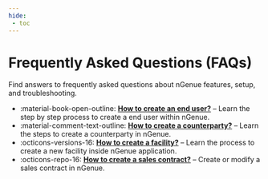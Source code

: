 ```yaml
---
hide:
 - toc
---
```


# Frequently Asked Questions (FAQs)


Find answers to frequently asked questions about nGenue features, setup, and troubleshooting.

<div class="grid cards" markdown>

- :material-book-open-outline: __[How to create an end user?](../getting_started/end_users/create_end_user.md)__ – Learn the step by step process to create a end user within nGenue.
- :material-comment-text-outline: __[How to create a counterparty?](../getting_started/counterparty/create_counterparty.md)__ – Learn the steps to create a counterparty in nGenue.
- :octicons-versions-16: __[How to create a facility?](../getting_started/end_users/create_end_user.md#creating-a-facility)__ – Learn the process to create a new facility inside nGenue application.
- :octicons-repo-16: __[How to create a sales contract?](../getting_started/end_users/create_end_user.md#creating-a-sales-contract)__ – Create or modify a sales contract in nGenue.

</div>